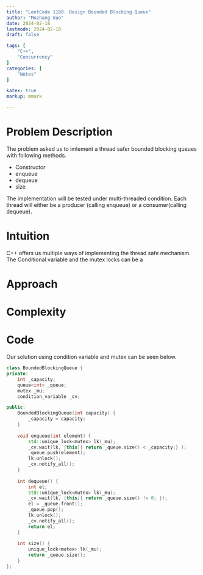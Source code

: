 ```yaml
---
title: "LeetCode 1188. Design Bounded Blocking Queue"
author: "Mozhang Guo"
date: 2024-02-18
lastmode: 2024-02-18
draft: false

tags: [
    "C++",
    "Concurrency"
]
categories: [
    "Notes"
]

katex: true
markup: mmark

---
```

# Problem Description
The problem asked us to imlement a thread safer bounded blocking queues with following methods.

* Constructor
* enqueue
* dequeue
* size

The implementation will be tested under multi-threaded condition. Each thread will either be a producer (calling enqueue) or a consumer(calling dequeue).

# Intuition
C++ offers us multiple ways of implementing the thread safe mechanism. The Conditional variable and the mutex locks can be a 
# Approach

# Complexity


# Code
Our solution using condition variable and mutex can be seen below.
```c++
class BoundedBlockingQueue {
private:
    int _capacity;
    queue<int> _queue;
    mutex _mu;
    condition_variable _cv;

public:
    BoundedBlockingQueue(int capacity) {
        _capacity = capacity;
    }
    
    void enqueue(int element) {
        std::unique_lock<mutex> lk(_mu);
        _cv.wait(lk, [this]{ return _queue.size() < _capacity;} );
        _queue.push(element);
        lk.unlock();
        _cv.notify_all();
    }
    
    int dequeue() {
        int el;
        std::unique_lock<mutex> lk(_mu);
        _cv.wait(lk, [this]{ return _queue.size() != 0; });
        el = _queue.front();
        _queue.pop();
        lk.unlock();
        _cv.notify_all();
        return el;
    }
    
    int size() {
        unique_lock<mutex> lk(_mu);
        return _queue.size();
    }
};
```